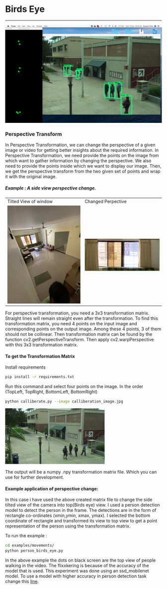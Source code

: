 # Birds Eye
___

![Birds Eye Demo Gif](assets/demo.gif)

### Perspective Transform 

In Perspective Transformation, we can change the perspective of a given image or video for getting better insights about the required information. In Perspective Transformation, we need provide the points on the image from which want to gather information by changing the perspective. We also need to provide the points inside which we want to display our image. Then, we get the perspective transform from the two given set of points and wrap it with the original image.

##### Example : A side view perspective change.
<table>
  <tr>
    <td>Tilted View of window</td>
     <td>Changed Perpective</td>
  </tr>
  <tr>
    <td><img src="https://raw.githubusercontent.com/deepampatel/BirdsEye/master/assets/room.png" width="320"></td>
    <td><img src="https://raw.githubusercontent.com/deepampatel/BirdsEye/master/assets/transformed.png" width="320"></td>
  </tr>
 </table>
For perspective transformation, you need a 3x3 transformation matrix. Straight lines will remain straight even after the transformation. To find this transformation matrix, you need 4 points on the input image and corresponding points on the output image. Among these 4 points, 3 of them should not be collinear. Then transformation matrix can be found by the function cv2.getPerspectiveTransform. Then apply cv2.warpPerspective with this 3x3 transformation matrix.


#### To get the Transformation Matrix

Install requirements
```bash
pip install -r requirements.txt
```

Run this command and select four points on the image. 
In the order (TopLeft, TopRight, BottomLeft, BottomRight)
```bash
python calliberate.py --image calliberation_image.jpg 
```
<img src="https://raw.githubusercontent.com/deepampatel/BirdsEye/master/assets/pointselection.png" width="320">


The output will be a numpy .npy transformation matrix file. Which you can use for further development.


#### Example application of perspective change:
In this case i have used the above created matrix file to change the side tilted view of the camera into top(Birds eye) view. I used a person detection model to detect the person in the frame. The detections are in the form of rectangle co-ordinates (xmin,ymin, xmax, ymax). I selected the bottom coordinate of rectangle and transformed its view to top view to get a point representation of the person using the transformation matrix.


To run the example : 
```bash
cd examples/movements/
python person_birds_eye.py 
```

In the above example the dots on black screen are the top view of people walking in the video. The flixxkering is because of the accuracy of the model that is used. This experiment was done using an ssd_mobilenet model. To use a model with higher accuracy in person detection task change this [line](https://github.com/deepampatel/BirdsEye/blob/master/examples/movements/person_birds_eye.py#L27).



